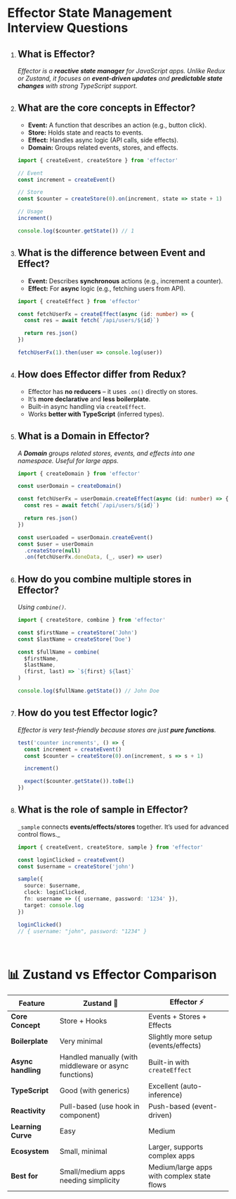 # Effector State Management Interview Questions

1. ## **What is Effector?**

   _Effector is a **reactive state manager** for JavaScript apps. Unlike Redux
   or Zustand, it focuses on **event-driven updates** and **predictable state
   changes** with strong TypeScript support._

2. ## **What are the core concepts in Effector?**

   - **Event:** A function that describes an action (e.g., button click).
   - **Store:** Holds state and reacts to events.
   - **Effect:** Handles async logic (API calls, side effects).
   - **Domain:** Groups related events, stores, and effects.

   ```ts
   import { createEvent, createStore } from 'effector'

   // Event
   const increment = createEvent()

   // Store
   const $counter = createStore(0).on(increment, state => state + 1)

   // Usage
   increment()

   console.log($counter.getState()) // 1
   ```

3. ## **What is the difference between Event and Effect?**

   - **Event:** Describes **synchronous** actions (e.g., increment a counter).
   - **Effect:** For **async** logic (e.g., fetching users from API).

   ```ts
   import { createEffect } from 'effector'

   const fetchUserFx = createEffect(async (id: number) => {
     const res = await fetch(`/api/users/${id}`)

     return res.json()
   })

   fetchUserFx(1).then(user => console.log(user))
   ```

4. ## **How does Effector differ from Redux?**

   - Effector has **no reducers** – it uses `.on()` directly on stores.
   - It’s **more declarative** and **less boilerplate**.
   - Built-in async handling via `createEffect`.
   - Works **better with TypeScript** (inferred types).

5. ## **What is a Domain in Effector?**

   _A **Domain** groups related stores, events, and effects into one namespace.
   Useful for large apps._

   ```ts
   import { createDomain } from 'effector'

   const userDomain = createDomain()

   const fetchUserFx = userDomain.createEffect(async (id: number) => {
     const res = await fetch(`/api/users/${id}`)

     return res.json()
   })

   const userLoaded = userDomain.createEvent()
   const $user = userDomain
     .createStore(null)
     .on(fetchUserFx.doneData, (_, user) => user)
   ```

6. ## **How do you combine multiple stores in Effector?**

   _Using `combine()`._

   ```ts
   import { createStore, combine } from 'effector'

   const $firstName = createStore('John')
   const $lastName = createStore('Doe')

   const $fullName = combine(
     $firstName,
     $lastName,
     (first, last) => `${first} ${last}`
   )

   console.log($fullName.getState()) // John Doe
   ```

7. ## **How do you test Effector logic?**

   _Effector is very test-friendly because stores are just **pure functions**._

   ```ts
   test('counter increments', () => {
     const increment = createEvent()
     const $counter = createStore(0).on(increment, s => s + 1)

     increment()

     expect($counter.getState()).toBe(1)
   })
   ```

8. ## **What is the role of sample in Effector?**

   `_sample` connects **events/effects/stores** together. It’s used for advanced
   control flows.\_

   ```ts
   import { createEvent, createStore, sample } from 'effector'

   const loginClicked = createEvent()
   const $username = createStore('john')

   sample({
     source: $username,
     clock: loginClicked,
     fn: username => ({ username, password: '1234' }),
     target: console.log
   })

   loginClicked()
   // { username: "john", password: "1234" }
   ```

<br>

# 📊 Zustand vs Effector Comparison

| Feature            | **Zustand** 🐻                                        | **Effector** ⚡                            |
| ------------------ | ----------------------------------------------------- | ------------------------------------------ |
| **Core Concept**   | Store + Hooks                                         | Events + Stores + Effects                  |
| **Boilerplate**    | Very minimal                                          | Slightly more setup (events/effects)       |
| **Async handling** | Handled manually (with middleware or async functions) | Built-in with `createEffect`               |
| **TypeScript**     | Good (with generics)                                  | Excellent (auto-inference)                 |
| **Reactivity**     | Pull-based (use hook in component)                    | Push-based (event-driven)                  |
| **Learning Curve** | Easy                                                  | Medium                                     |
| **Ecosystem**      | Small, minimal                                        | Larger, supports complex apps              |
| **Best for**       | Small/medium apps needing simplicity                  | Medium/large apps with complex state flows |
